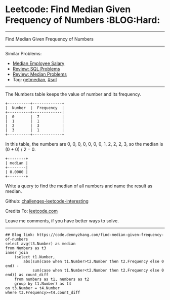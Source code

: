 # Leetcode: Find Median Given Frequency of Numbers     :BLOG:Hard:


---

Find Median Given Frequency of Numbers  

---

Similar Problems:  
-   [Median Employee Salary](https://code.dennyzhang.com/median-employee-salary)
-   [Review: SQL Problems](https://code.dennyzhang.com/review-sql)
-   [Review: Median Problems](https://code.dennyzhang.com/review-median)
-   Tag: [getmedian](https://code.dennyzhang.com/tag/getmedian), [#sql](https://code.dennyzhang.com/tag/sql)

---

The Numbers table keeps the value of number and its frequency.  

    +----------+-------------+
    |  Number  |  Frequency  |
    +----------+-------------|
    |  0       |  7          |
    |  1       |  1          |
    |  2       |  3          |
    |  3       |  1          |
    +----------+-------------+

In this table, the numbers are 0, 0, 0, 0, 0, 0, 0, 1, 2, 2, 2, 3, so the median is (0 + 0) / 2 = 0.  

    +--------+
    | median |
    +--------|
    | 0.0000 |
    +--------+

Write a query to find the median of all numbers and name the result as median.  

Github: [challenges-leetcode-interesting](https://github.com/DennyZhang/challenges-leetcode-interesting/tree/master/find-median-given-frequency-of-numbers)  

Credits To: [leetcode.com](https://leetcode.com/problems/find-median-given-frequency-of-numbers/description/)  

Leave me comments, if you have better ways to solve.  

---

    ## Blog link: https://code.dennyzhang.com/find-median-given-frequency-of-numbers
    select avg(t3.Number) as median
    from Numbers as t3 
    inner join 
        (select t1.Number, 
            abs(sum(case when t1.Number>t2.Number then t2.Frequency else 0 end) -
                sum(case when t1.Number<t2.Number then t2.Frequency else 0 end)) as count_diff
        from numbers as t1, numbers as t2
        group by t1.Number) as t4
    on t3.Number = t4.Number
    where t3.Frequency>=t4.count_diff